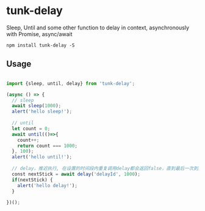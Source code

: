 # tunk-delay
Sleep, Until and some other function to delay in context, asynchronously with Promise, async/await

```
npm install tunk-delay -S
```
## Usage
````javascript

import {sleep, until, delay} from 'tunk-delay';

(async () => {
  // sleep
  await sleep(1000);
  alert('hello sleep!');
  
  // until
  let count = 0;
  await until(()=>{
    count++;
    return count === 1000;
  }, 100);
  alert('hello until!');
  
  // delay，推迟执行, 在设置的时间段内重复调用delay都会返回false，直到最后一次到达时间点后nextStick返回true；
  const nextStick = await delay('delayId', 1000);
  if(nextStick) {
    alert('hello delay!');
  }
  
})();

````
